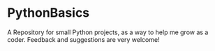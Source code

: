 # PythonBasics
A Repository for small Python projects, as a way to help me grow as a coder. Feedback and suggestions are very welcome!
